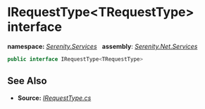 # IRequestType&lt;TRequestType&gt; interface
**namespace:** *[Serenity.Services](../README.md#serenity.services-namespace)*   **assembly**: *[Serenity.Net.Services](../README.md)*

```csharp
public interface IRequestType<TRequestType>
```

## See Also

* **Source:** *[IRequestType.cs](https://github.com/serenity-is/Serenity/blob/master/src/Serenity.Net.Services/RequestHandlers/Handler/IRequestType.cs)*